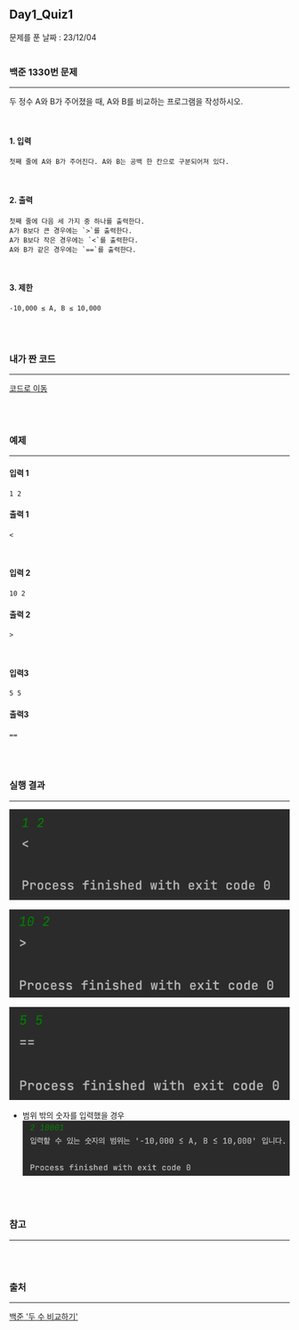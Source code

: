 ## Day1_Quiz1
문제를 푼 날짜 : 23/12/04
<br />
<br />

### 백준 1330번 문제
---
두 정수 A와 B가 주어졌을 때, A와 B를 비교하는 프로그램을 작성하시오.

<br />


#### 1. 입력
```
첫째 줄에 A와 B가 주어진다. A와 B는 공백 한 칸으로 구분되어져 있다.
```



<br />


#### 2. 출력
```
첫째 줄에 다음 세 가지 중 하나를 출력한다.
A가 B보다 큰 경우에는 `>`를 출력한다.
A가 B보다 작은 경우에는 `<`를 출력한다.
A와 B가 같은 경우에는 `==`를 출력한다.
```

<br />


#### 3. 제한
```
-10,000 ≤ A, B ≤ 10,000
```

<br />
<br />

### 내가 짠 코드
---
[코드로 이동](/algorithm-study-project/src/w2/d1/CompareTwoNum.java)

<br />
<br />

### 예제
---
#### 입력 1
```
1 2
```

#### 출력 1
```
<
```

<br />

#### 입력 2
```
10 2
```


#### 출력 2
```
>
```

<br />


#### 입력3
```
5 5
```

#### 출력3
```
==
```

<br />
<br />

### 실행 결과
---
![images-001](images/d1q1-001.png)

![images-002](images/d1q1-002.png)

![images-003](images/d1q1-003.png)

- 범위 밖의 숫자를 입력했을 경우
![images-004](images/d1q1-004.png)

<br />
<br />

### 참고
---

<br />
<br />

### 출처
---
[백준 '두 수 비교하기'](https://www.acmicpc.net/problem/1330)